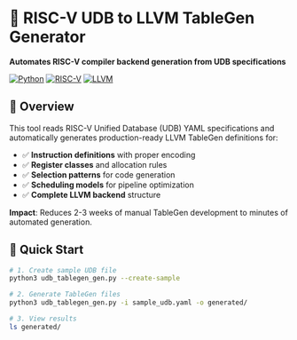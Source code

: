 # 🚀 RISC-V UDB to LLVM TableGen Generator

**Automates RISC-V compiler backend generation from UDB specifications**

[![Python](https://img.shields.io/badge/Python-3.8+-blue.svg)](https://python.org)
[![RISC-V](https://img.shields.io/badge/RISC--V-Compatible-green.svg)](https://riscv.org)
[![LLVM](https://img.shields.io/badge/LLVM-TableGen-orange.svg)](https://llvm.org)

## 🎯 Overview

This tool reads RISC-V Unified Database (UDB) YAML specifications and automatically generates production-ready LLVM TableGen definitions for:

- ✅ **Instruction definitions** with proper encoding
- ✅ **Register classes** and allocation rules  
- ✅ **Selection patterns** for code generation
- ✅ **Scheduling models** for pipeline optimization
- ✅ **Complete LLVM backend** structure

**Impact**: Reduces 2-3 weeks of manual TableGen development to minutes of automated generation.

## 🚀 Quick Start

```bash
# 1. Create sample UDB file
python3 udb_tablegen_gen.py --create-sample

# 2. Generate TableGen files
python3 udb_tablegen_gen.py -i sample_udb.yaml -o generated/

# 3. View results
ls generated/